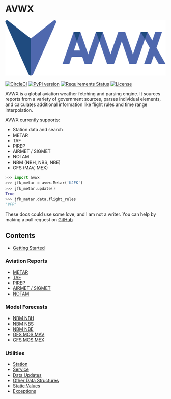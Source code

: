# AVWX

![AVWX logo](assets/images/avwx-logo-color-200.png)

[![CircleCI](https://circleci.com/gh/avwx-rest/avwx-engine.svg?style=svg)](https://circleci.com/gh/avwx-rest/avwx-engine)
[![PyPI version](https://badge.fury.io/py/avwx-engine.svg)](https://badge.fury.io/py/avwx-engine)
[![Requirements Status](https://requires.io/github/avwx-rest/avwx-engine/requirements.svg?branch=master)](https://requires.io/github/avwx-rest/avwx-engine/requirements/?branch=master)
[![License](https://img.shields.io/pypi/l/avwx-engine.svg)](https://pypi.org/project/avwx-engine/)

AVWX is a global aviation weather fetching and parsing engine. It sources reports from a variety of government sources, parses individual elements, and calculates additional information like flight rules and time range interpolation.

AVWX currently supports:

- Station data and search
- METAR
- TAF
- PIREP
- AIRMET / SIGMET
- NOTAM
- NBM (NBH, NBS, NBE)
- GFS (MAV, MEX)

```python
>>> import avwx
>>> jfk_metar = avwx.Metar('KJFK')
>>> jfk_metar.update()
True
>>> jfk_metar.data.flight_rules
'VFR'
```

These docs could use some love, and I am not a writer. You can help by making a pull request on [GitHub](https://github.com/avwx-rest/avwx-engine)

## Contents

* [Getting Started](getting-started.md)

### Aviation Reports

* [METAR](av/metar.md)
* [TAF](av/taf.md)
* [PIREP](av/pirep.md)
* [AIRMET / SIGMET](av/airsigmet.md)
* [NOTAM](av/notam.md)

### Model Forecasts

* [NBM NBH](nbm/nbh.md)
* [NBM NBS](nbm/nbs.md)
* [NBM NBE](nbm/nbe.md)
* [GFS MOS MAV](gfs/mav.md)
* [GFS MOS MEX](gfs/mex.md)

### Utilities

* [Station](util/station.md)
* [Service](util/service.md)
* [Data Updates](util/data.md)
* [Other Data Structures](util/structs.md)
* [Static Values](util/static.md)
* [Exceptions](util/exceptions.md)
